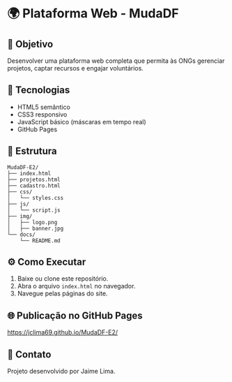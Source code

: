 # 🌍 Plataforma Web - MudaDF

## 🎯 Objetivo
Desenvolver uma plataforma web completa que permita às ONGs gerenciar projetos, captar recursos e engajar voluntários.

## 🚀 Tecnologias
- HTML5 semântico  
- CSS3 responsivo  
- JavaScript básico (máscaras em tempo real)  
- GitHub Pages

## 📂 Estrutura
```
MudaDF-E2/
├── index.html
├── projetos.html
├── cadastro.html
├── css/
│   └── styles.css
├── js/
│   └── script.js
├── img/
│   ├── logo.png
│   ├── banner.jpg
└── docs/
    └── README.md
```

## ⚙️ Como Executar
1. Baixe ou clone este repositório.
2. Abra o arquivo `index.html` no navegador.
3. Navegue pelas páginas do site.

## 🌐 Publicação no GitHub Pages
https://jclima69.github.io/MudaDF-E2/

## 📧 Contato
Projeto desenvolvido por Jaime Lima.

